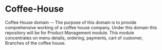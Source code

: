 # Coffee-House
Coffee House domain -- The purpose of this domain is  to provide comprehensive working of a coffee house company.  Under this domain this repository will be for  Product Management module.  This module concentrates on menu details, ordering, payments, cart of  customer, Branches of the coffee house.
